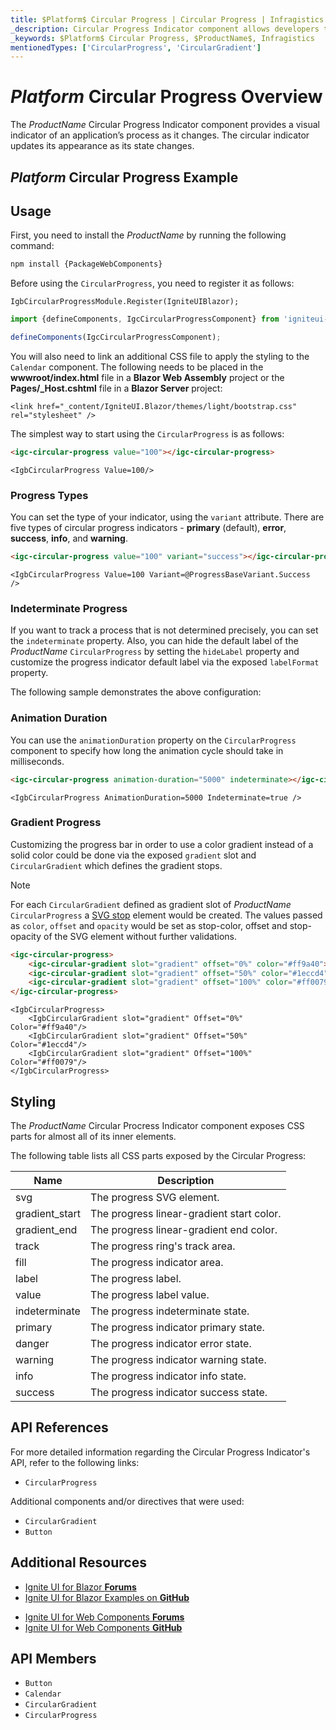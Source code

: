 ```yaml
---
title: $Platform$ Circular Progress | Circular Progress | Infragistics
_description: Circular Progress Indicator component allows developers to display progress in a circle with endless customization options.
_keywords: $Platform$ Circular Progress, $ProductName$, Infragistics
mentionedTypes: ['CircularProgress', 'CircularGradient']
---
```


# $Platform$ Circular Progress Overview
The $ProductName$ Circular Progress Indicator component provides a visual indicator of an application’s process as it changes. The circular indicator updates its appearance as its state changes.

## $Platform$ Circular Progress Example

<code-view style="height: 100px"
           data-demos-base-url="{environment:dvDemosBaseUrl}"
           iframe-src="{environment:demosBaseUrl}/inputs/circular-progress-indicator-simple"
           alt="$Platform$ Circular Progress Example"
           github-src="inputs/circular-progress-indicator/simple">
</code-view>

<div class="divider--half"></div>

## Usage

<!-- WebComponents -->
First, you need to install the $ProductName$ by running the following command:

```cmd
npm install {PackageWebComponents}
```
<!-- end: WebComponents -->

Before using the `CircularProgress`, you need to register it as follows:

```razor
IgbCircularProgressModule.Register(IgniteUIBlazor);
```

```ts
import {defineComponents, IgcCircularProgressComponent} from 'igniteui-webcomponents';

defineComponents(IgcCircularProgressComponent);
```

<!-- Blazor -->
You will also need to link an additional CSS file to apply the styling to the `Calendar` component. The following needs to be placed in the **wwwroot/index.html** file in a **Blazor Web Assembly** project or the **Pages/_Host.cshtml** file in a **Blazor Server** project:

```razor
<link href="_content/IgniteUI.Blazor/themes/light/bootstrap.css" rel="stylesheet" />
```
<!-- end: Blazor -->

The simplest way to start using the `CircularProgress` is as follows:

```html
<igc-circular-progress value="100"></igc-circular-progress>
```

```razor
<IgbCircularProgress Value=100/>
```

### Progress Types

You can set the type of your indicator, using the  `variant` attribute. There are five types of circular progress indicators - **primary** (default), **error**, **success**, **info**, and **warning**.


```html
<igc-circular-progress value="100" variant="success"></igc-circular-progress>
```

```razor
<IgbCircularProgress Value=100 Variant=@ProgressBaseVariant.Success  />
 ```

### Indeterminate Progress

If you want to track a process that is not determined precisely, you can set the `indeterminate` property. Also, you can hide the default label of the $ProductName$ `CircularProgress` by setting the `hideLabel` property and customize the progress indicator default label via the exposed `labelFormat` property.

The following sample demonstrates the above configuration:

<code-view style="height: 100px"
           data-demos-base-url="{environment:dvDemosBaseUrl}"
           iframe-src="{environment:demosBaseUrl}/inputs/circular-progress-indicator-indeterminate"
           alt="$Platform$ Circular Progress Indeterminate Example"
           github-src="inputs/circular-progress-indicator/indeterminate">
</code-view>

<div class="divider--half"></div>

### Animation Duration

You can use the `animationDuration` property on the `CircularProgress` component to specify how long the animation cycle should take in milliseconds.


```html
<igc-circular-progress animation-duration="5000" indeterminate></igc-circular-progress>
```

```razor
<IgbCircularProgress AnimationDuration=5000 Indeterminate=true />
```

### Gradient Progress

Customizing the progress bar in order to use a color gradient instead of a solid color could be done via the exposed `gradient` slot and `CircularGradient` which defines the gradient stops.

<code-view style="height: 200px"
           data-demos-base-url="{environment:dvDemosBaseUrl}"
           iframe-src="{environment:demosBaseUrl}/inputs/circular-progress-indicator-dynamic"
           alt="$Platform$ Circular Progress Dynamic Example"
           github-src="inputs/circular-progress-indicator/dynamic">
</code-view>

>[!NOTE]
>For each `CircularGradient` defined as gradient slot of $ProductName$ `CircularProgress` a [SVG stop](https://developer.mozilla.org/en-US/docs/Web/SVG/Element/stop) element would be created. The values passed as `color`, `offset` and `opacity` would be set as stop-color, offset and stop-opacity of the SVG element without further validations.

```html
<igc-circular-progress>
    <igc-circular-gradient slot="gradient" offset="0%" color="#ff9a40"></igc-circular-gradient>
    <igc-circular-gradient slot="gradient" offset="50%" color="#1eccd4"></igc-circular-gradient>
    <igc-circular-gradient slot="gradient" offset="100%" color="#ff0079"></igc-circular-gradient>
</igc-circular-progress>
```

```razor
<IgbCircularProgress>
    <IgbCircularGradient slot="gradient" Offset="0%"   Color="#ff9a40"/>
    <IgbCircularGradient slot="gradient" Offset="50%"  Color="#1eccd4"/>
    <IgbCircularGradient slot="gradient" Offset="100%" Color="#ff0079"/>
</IgbCircularProgress>
```

<div class="divider--half"></div>

## Styling

The $ProductName$ Circular Procress Indicator component exposes CSS parts for almost all of its inner elements.

<code-view style="height: 100px"
           data-demos-base-url="{environment:dvDemosBaseUrl}"
           iframe-src="{environment:demosBaseUrl}/inputs/circular-progress-indicator-styling"
           alt="$Platform$ Circular Progress Styling"
           github-src="inputs/circular-progress-indicator/styling">
</code-view>

The following table lists all CSS parts exposed by the Circular Progress:

|Name|Description|
|--|--|
| svg                | The progress SVG element.                 |
| gradient_start     | The progress linear-gradient start color. |
| gradient_end       | The progress linear-gradient end color.   |
| track              | The progress ring's track area.           |
| fill               | The progress indicator area.              |
| label              | The progress label.                       |
| value              | The progress label value.                 |
| indeterminate      | The progress indeterminate state.         |
| primary            | The progress indicator primary state.     |
| danger             | The progress indicator error state.       |
| warning            | The progress indicator warning state.     |
| info               | The progress indicator info state.        |
| success            | The progress indicator success state.     |

<!-- WebComponents -->

## API References

For more detailed information regarding the Circular Progress Indicator's API, refer to the following links:
* `CircularProgress`

Additional components and/or directives that were used:
* `CircularGradient`
* `Button`

<!-- end: WebComponents -->

<div class="divider"></div>

## Additional Resources

<!-- Blazor -->

* [Ignite UI for Blazor **Forums**](https://www.infragistics.com/community/forums/f/ignite-ui-for-blazor)
* [Ignite UI for Blazor Examples on **GitHub**](https://github.com/IgniteUI/igniteui-blazor-examples)

<!-- end: Blazor -->

<!-- WebComponents -->

* [Ignite UI for Web Components **Forums**](https://www.infragistics.com/community/forums/f/ignite-ui-for-web-components)
* [Ignite UI for Web Components **GitHub**](https://github.com/IgniteUI/igniteui-webcomponents)

<!-- end: WebComponents -->

 ## API Members

 - `Button`
 - `Calendar`
 - `CircularGradient`
 - `CircularProgress`